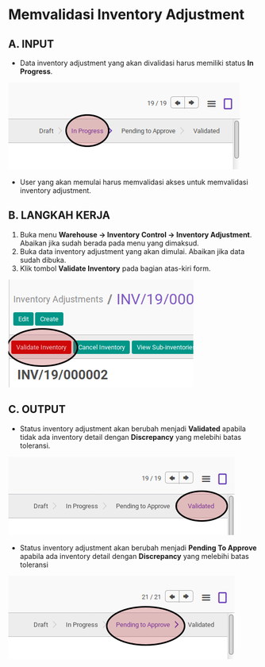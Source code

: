 # Memvalidasi Inventory Adjustment

## A. INPUT

* Data inventory adjustment yang akan divalidasi harus memiliki status **In Progress**.

![](../../img/inventory-adjustment/status-in-progress.png)

* User yang akan memulai harus memvalidasi akses untuk memvalidasi inventory adjustment.

## B. LANGKAH KERJA

1. Buka menu **Warehouse -> Inventory Control -> Inventory Adjustment**. Abaikan jika sudah berada pada menu yang dimaksud.
2. Buka data inventory adjustment yang akan dimulai. Abaikan jika data sudah dibuka.
3. Klik tombol **Validate Inventory** pada bagian atas-kiri form.

![](../../img/inventory-adjustment/tombol-validate-inventory.png)

## C. OUTPUT

* Status inventory adjustment akan berubah menjadi **Validated** apabila tidak ada inventory detail dengan **Discrepancy** yang melebihi batas toleransi.

![](../../img/inventory-adjustment/status-validated.png)

* Status inventory adjustment akan berubah menjadi **Pending To Approve** apabila ada inventory detail dengan **Discrepancy** yang melebihi batas toleransi

![](../../img/inventory-adjustment/status-pending.png)
